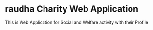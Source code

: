 # raudha Charity Web Application

This is Web Application for Social and Welfare activity with their Profile
